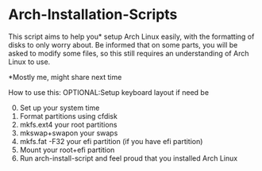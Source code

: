 # Arch-Installation-Scripts
This script aims to help you\* setup Arch Linux easily, with the formatting of disks to only worry about. Be informed that on some parts, you will be asked to modify some files, so this still requires an understanding of Arch Linux to use.

\*Mostly me, might share next time



How to use this:
OPTIONAL:Setup keyboard layout if need be

0. Set up your system time
1. Format partitions using cfdisk
2. mkfs.ext4 your root partitions
3. mkswap+swapon your swaps
4. mkfs.fat -F32 your efi partition (if you have efi partition)
5. Mount your root+efi partition
6. Run arch-install-script and feel proud that you installed Arch Linux

